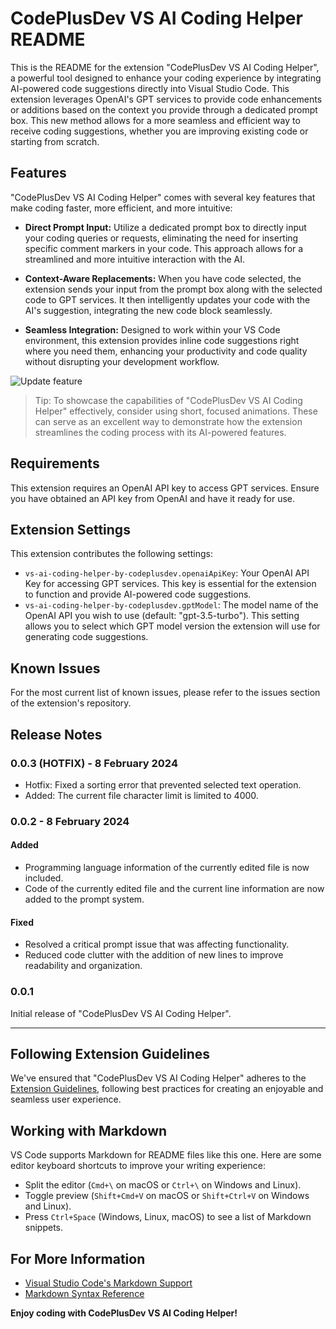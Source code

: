 # CodePlusDev VS AI Coding Helper README

This is the README for the extension "CodePlusDev VS AI Coding Helper", a powerful tool designed to enhance your coding experience by integrating AI-powered code suggestions directly into Visual Studio Code. This extension leverages OpenAI's GPT services to provide code enhancements or additions based on the context you provide through a dedicated prompt box. This new method allows for a more seamless and efficient way to receive coding suggestions, whether you are improving existing code or starting from scratch.

## Features

"CodePlusDev VS AI Coding Helper" comes with several key features that make coding faster, more efficient, and more intuitive:

- **Direct Prompt Input:** Utilize a dedicated prompt box to directly input your coding queries or requests, eliminating the need for inserting specific comment markers in your code. This approach allows for a streamlined and more intuitive interaction with the AI.

- **Context-Aware Replacements:** When you have code selected, the extension sends your input from the prompt box along with the selected code to GPT services. It then intelligently updates your code with the AI's suggestion, integrating the new code block seamlessly.

- **Seamless Integration:** Designed to work within your VS Code environment, this extension provides inline code suggestions right where you need them, enhancing your productivity and code quality without disrupting your development workflow.

![Update feature](https://codeplus.dev/wp-content/uploads/2024/02/feature-update.png)

> Tip: To showcase the capabilities of "CodePlusDev VS AI Coding Helper" effectively, consider using short, focused animations. These can serve as an excellent way to demonstrate how the extension streamlines the coding process with its AI-powered features.

## Requirements

This extension requires an OpenAI API key to access GPT services. Ensure you have obtained an API key from OpenAI and have it ready for use.

## Extension Settings

This extension contributes the following settings:

- `vs-ai-coding-helper-by-codeplusdev.openaiApiKey`: Your OpenAI API Key for accessing GPT services. This key is essential for the extension to function and provide AI-powered code suggestions.
- `vs-ai-coding-helper-by-codeplusdev.gptModel`: The model name of the OpenAI API you wish to use (default: "gpt-3.5-turbo"). This setting allows you to select which GPT model version the extension will use for generating code suggestions.

## Known Issues

For the most current list of known issues, please refer to the issues section of the extension's repository.

## Release Notes

### 0.0.3 (HOTFIX) - 8 February 2024

- Hotfix: Fixed a sorting error that prevented selected text operation.
- Added: The current file character limit is limited to 4000.

### 0.0.2 - 8 February 2024

#### Added

- Programming language information of the currently edited file is now included.
- Code of the currently edited file and the current line information are now added to the prompt system.

#### Fixed

- Resolved a critical prompt issue that was affecting functionality.
- Reduced code clutter with the addition of new lines to improve readability and organization.

### 0.0.1

Initial release of "CodePlusDev VS AI Coding Helper".

---

## Following Extension Guidelines

We've ensured that "CodePlusDev VS AI Coding Helper" adheres to the [Extension Guidelines](https://code.visualstudio.com/api/references/extension-guidelines), following best practices for creating an enjoyable and seamless user experience.

## Working with Markdown

VS Code supports Markdown for README files like this one. Here are some editor keyboard shortcuts to improve your writing experience:

- Split the editor (`Cmd+\` on macOS or `Ctrl+\` on Windows and Linux).
- Toggle preview (`Shift+Cmd+V` on macOS or `Shift+Ctrl+V` on Windows and Linux).
- Press `Ctrl+Space` (Windows, Linux, macOS) to see a list of Markdown snippets.

## For More Information

- [Visual Studio Code's Markdown Support](http://code.visualstudio.com/docs/languages/markdown)
- [Markdown Syntax Reference](https://help.github.com/articles/markdown-basics/)

**Enjoy coding with CodePlusDev VS AI Coding Helper!**
